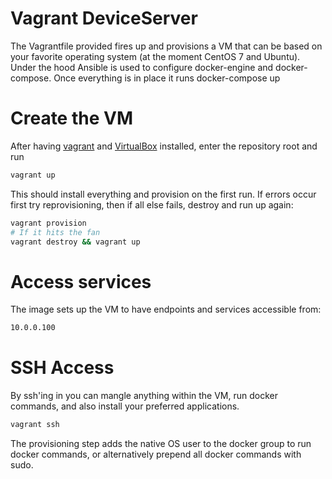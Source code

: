 # Vagrant DeviceServer

The Vagrantfile provided fires up and provisions a VM that can be based on your
 favorite operating system (at the moment CentOS 7 and Ubuntu). Under the hood 
 Ansible is used to configure docker-engine and docker-compose. Once everything
 is in place it runs docker-compose up

# Create the VM
After having [vagrant][vg] and [VirtualBox][vb] installed, enter the repository root and
run

```sh
vagrant up
```

This should install everything and provision on the first run. If errors occur
 first try reprovisioning, then if all else fails, destroy and run up again:

```sh
vagrant provision
# If it hits the fan
vagrant destroy && vagrant up
```

# Access services
The image sets up the VM to have endpoints and services accessible from:

```sh
10.0.0.100
```
 
# SSH Access
By ssh'ing in you can mangle anything within the VM, run docker commands, 
and also install your preferred applications.

```sh
vagrant ssh
```

The provisioning step adds the native OS user to the docker group to run docker
commands, or alternatively prepend all docker commands with sudo.

[vg]: <https://www.vagrantup.com/downloads.html>
[vb]: <https://www.virtualbox.org/wiki/Downloads>